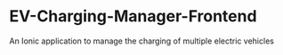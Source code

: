 # EV-Charging-Manager-Frontend
An Ionic application to manage the charging of multiple electric vehicles
